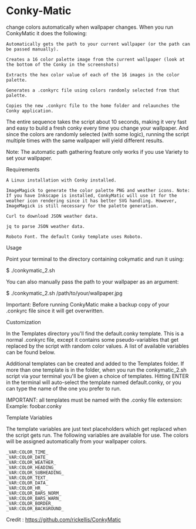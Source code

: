 # Conky-Matic
change colors automatically when wallpaper changes.
When you run ConkyMatic it does the following:

    Automatically gets the path to your current wallpaper (or the path can be passed manually).

    Creates a 16 color palette image from the current wallpaper (look at the bottom of the Conky in the screenshots)

    Extracts the hex color value of each of the 16 images in the color palette.

    Generates a .conkyrc file using colors randomly selected from that palette.

    Copies the new .conkyrc file to the home folder and relaunches the Conky application.

The entire sequence takes the script about 10 seconds, making it very fast and easy to build a fresh conky every time you change your wallpaper. And since the colors are randomly selected (with some logic), running the script multiple times with the same wallpaper will yield different results.

Note: The automatic path gathering feature only works if you use Variety to set your wallpaper.

Requirements

    A Linux installation with Conky installed.

    ImageMagick to generate the color palette PNG and weather icons. Note: If you have Inkscape is installed, ConkyMatic will use it for the weather icon rendering since it has better SVG handling. However, ImageMagick is still necessary for the palette generation.

    Curl to download JSON weather data.

    jq to parse JSON weather data.

    Roboto Font. The default Conky template uses Roboto.

Usage

Point your terminal to the directory containing cokymatic and run it using:

$   ./conkymatic_2.sh

You can also manually pass the path to your wallpaper as an argument:

$   ./conkymatic_2.sh /path/to/your/wallpaper.jpg

Important: Before running ConkyMatic make a backup copy of your .conkyrc file since it will get overwritten.



Customization

In the Templates directory you'll find the default.conky template. This is a normal .conkyrc file, except it contains some pseudo-variables that get replaced by the script with random color values. A list of available variables can be found below.

Additional templates can be created and added to the Templates folder. If more than one template is in the folder, when you run the conkymatic_2.sh script via your terminal you'll be given a choice of templates. Hitting ENTER in the terminal will auto-select the template named default.conky, or you can type the name of the one you prefer to run.

IMPORTANT: all templates must be named with the .conky file extension: Example: foobar.conky


Template Variables

The template variables are just text placeholders which get replaced when the script gets run. The following variables are available for use. The colors will be assigned automatically from your wallpaper colors.

    _VAR:COLOR_TIME_ 
    _VAR:COLOR_DATE_ 
    _VAR:COLOR_WEATHER_ 
    _VAR:COLOR_HEADING_ 
    _VAR:COLOR_SUBHEADING_ 
    _VAR:COLOR_TEXT_ 
    _VAR:COLOR_DATA_
    _VAR:COLOR_HR_
    _VAR:COLOR_BARS_NORM_
    _VAR:COLOR_BARS_WARN_
    _VAR:COLOR_BORDER_
    _VAR:COLOR_BACKGROUND_


Credit : https://github.com/rickellis/ConkyMatic
